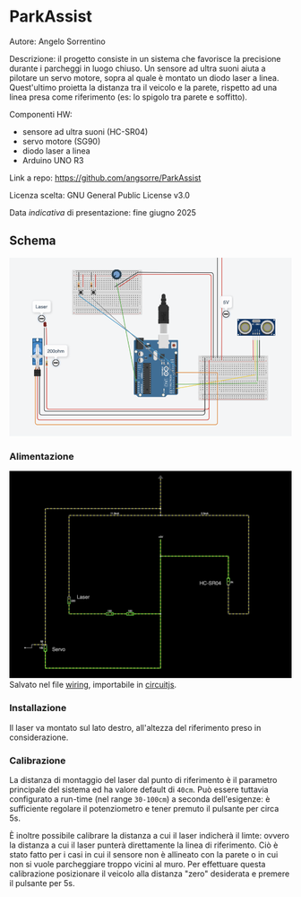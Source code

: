 # ParkAssist

Autore: Angelo Sorrentino

Descrizione: il progetto consiste in un sistema che favorisce la precisione durante i parcheggi in luogo chiuso.
Un sensore ad ultra suoni aiuta a pilotare un servo motore, sopra al quale è montato un diodo laser a linea. Quest'ultimo proietta la distanza tra il veicolo e la parete, rispetto ad una linea presa come riferimento (es: lo spigolo tra parete e soffitto).

Componenti HW:
- sensore ad ultra suoni (HC-SR04)
- servo motore (SG90)
- diodo laser a linea
- Arduino UNO R3

Link a repo: https://github.com/angsorre/ParkAssist

Licenza scelta: GNU General Public License v3.0

Data *indicativa* di presentazione: fine giugno 2025

## Schema
![schema](schema.png)


### Alimentazione
![wiring](wiring.png)
Salvato nel file [wiring](wiring.txt), importabile in [circuitjs](https://www.falstad.com/circuit/circuitjs.html).


### Installazione
Il laser va montato sul lato destro, all'altezza del riferimento preso in considerazione.


### Calibrazione
La distanza di montaggio del laser dal punto di riferimento è il parametro principale del sistema ed ha valore default di `40cm`. Può essere tuttavia configurato a run-time (nel range `30-100cm`) a seconda dell'esigenze: è sufficiente regolare il potenziometro e tener premuto il pulsante per circa 5s.

È inoltre possibile calibrare la distanza a cui il laser indicherà il limte: ovvero la distanza a cui il laser punterà direttamente la linea di riferimento. Ciò è stato fatto per i casi in cui il sensore non è allineato con la parete o in cui non si vuole parcheggiare troppo vicini al muro.
Per effettuare questa calibrazione posizionare il veicolo alla distanza "zero" desiderata e premere il pulsante per 5s.
